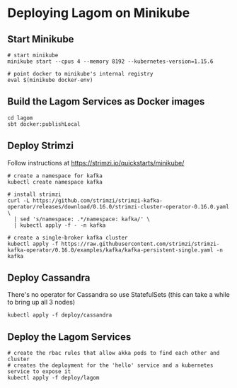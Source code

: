 # Deploying Lagom on Minikube

## Start Minikube
```
# start minikube
minikube start --cpus 4 --memory 8192 --kubernetes-version=1.15.6

# point docker to minikube's internal registry
eval $(minikube docker-env)
```

## Build the Lagom Services as Docker images
```
cd lagom
sbt docker:publishLocal
```

## Deploy Strimzi
Follow instructions at https://strimzi.io/quickstarts/minikube/

```
# create a namespace for kafka
kubectl create namespace kafka

# install strimzi
curl -L https://github.com/strimzi/strimzi-kafka-operator/releases/download/0.16.0/strimzi-cluster-operator-0.16.0.yaml \
  | sed 's/namespace: .*/namespace: kafka/' \
  | kubectl apply -f - -n kafka 

# create a single-broker kafka cluster
kubectl apply -f https://raw.githubusercontent.com/strimzi/strimzi-kafka-operator/0.16.0/examples/kafka/kafka-persistent-single.yaml -n kafka 

```

## Deploy Cassandra
There's no operator for Cassandra so use StatefulSets (this can take a while to bring up all 3 nodes)
```
kubectl apply -f deploy/cassandra
```

## Deploy the Lagom Services
```
# create the rbac rules that allow akka pods to find each other and cluster
# creates the deployment for the 'hello' service and a kubernetes service to expose it
kubectl apply -f deploy/lagom
```